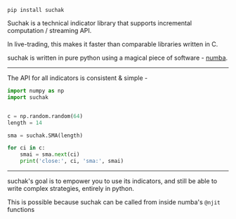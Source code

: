 ```
pip install suchak
```

Suchak is a technical indicator library that supports incremental computation / streaming API.

In live-trading, this makes it faster than comparable libraries written in C.

suchak is written in pure python using a magical piece of software - [numba](https://github.com/numba/numba).

---

The API for all indicators is consistent & simple -

```python
import numpy as np
import suchak


c = np.random.random(64)
length = 14

sma = suchak.SMA(length)

for ci in c:
    smai = sma.next(ci)
    print('close:', ci, 'sma:', smai)
```

---

suchak's goal is to empower you to use its indicators,
and still be able to write complex strategies, entirely in python.

This is possible because suchak can be called from inside numba's `@njit` functions
